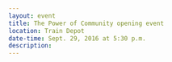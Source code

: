 ```yaml
---
layout: event
title: The Power of Community opening event
location: Train Depot
date-time: Sept. 29, 2016 at 5:30 p.m.
description:
---
```


